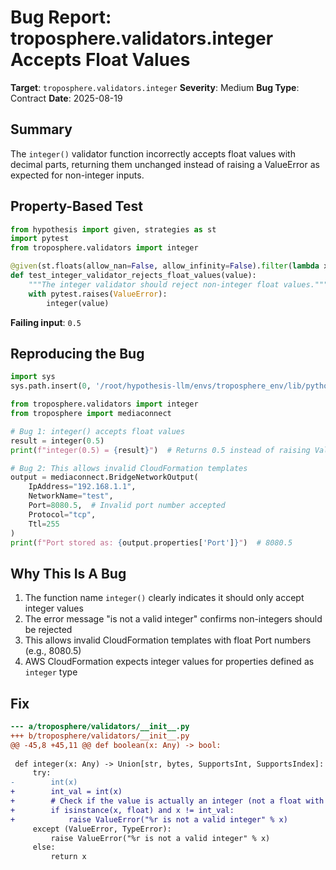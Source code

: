# Bug Report: troposphere.validators.integer Accepts Float Values

**Target**: `troposphere.validators.integer`
**Severity**: Medium
**Bug Type**: Contract
**Date**: 2025-08-19

## Summary

The `integer()` validator function incorrectly accepts float values with decimal parts, returning them unchanged instead of raising a ValueError as expected for non-integer inputs.

## Property-Based Test

```python
from hypothesis import given, strategies as st
import pytest
from troposphere.validators import integer

@given(st.floats(allow_nan=False, allow_infinity=False).filter(lambda x: x != int(x)))
def test_integer_validator_rejects_float_values(value):
    """The integer validator should reject non-integer float values."""
    with pytest.raises(ValueError):
        integer(value)
```

**Failing input**: `0.5`

## Reproducing the Bug

```python
import sys
sys.path.insert(0, '/root/hypothesis-llm/envs/troposphere_env/lib/python3.13/site-packages')

from troposphere.validators import integer
from troposphere import mediaconnect

# Bug 1: integer() accepts float values
result = integer(0.5)
print(f"integer(0.5) = {result}")  # Returns 0.5 instead of raising ValueError

# Bug 2: This allows invalid CloudFormation templates
output = mediaconnect.BridgeNetworkOutput(
    IpAddress="192.168.1.1",
    NetworkName="test",
    Port=8080.5,  # Invalid port number accepted
    Protocol="tcp",
    Ttl=255
)
print(f"Port stored as: {output.properties['Port']}")  # 8080.5
```

## Why This Is A Bug

1. The function name `integer()` clearly indicates it should only accept integer values
2. The error message "is not a valid integer" confirms non-integers should be rejected
3. This allows invalid CloudFormation templates with float Port numbers (e.g., 8080.5)
4. AWS CloudFormation expects integer values for properties defined as `integer` type

## Fix

```diff
--- a/troposphere/validators/__init__.py
+++ b/troposphere/validators/__init__.py
@@ -45,8 +45,11 @@ def boolean(x: Any) -> bool:
 
 def integer(x: Any) -> Union[str, bytes, SupportsInt, SupportsIndex]:
     try:
-        int(x)
+        int_val = int(x)
+        # Check if the value is actually an integer (not a float with decimals)
+        if isinstance(x, float) and x != int_val:
+            raise ValueError("%r is not a valid integer" % x)
     except (ValueError, TypeError):
         raise ValueError("%r is not a valid integer" % x)
     else:
         return x
```